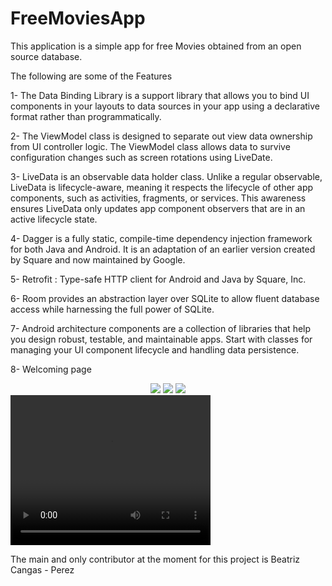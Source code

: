 # FreeMoviesApp

This application is a simple app for free Movies obtained from an open source database.

The following are some of the Features

1- The Data Binding Library is a support library that allows you to bind UI components in your layouts to data sources in your app using a declarative format rather than programmatically.

2- The ViewModel class is designed to separate out view data ownership from UI controller logic.
The ViewModel class allows data to survive configuration changes such as screen rotations using LiveDate.

3- LiveData is an observable data holder class. Unlike a regular observable, LiveData is lifecycle-aware, meaning it respects the lifecycle of other app components, such as activities, fragments, or services. This awareness ensures LiveData only updates app component observers that are in an active lifecycle state.

4- Dagger is a fully static, compile-time dependency injection framework for both Java and Android. It is an adaptation of an earlier version created by Square and now maintained by Google.

5- Retrofit : Type-safe HTTP client for Android and Java by Square, Inc.

6- Room provides an abstraction layer over SQLite to allow fluent database access while harnessing the full power of SQLite.

7- Android architecture components are a collection of libraries that help you design robust, testable, and maintainable apps. Start with classes for managing your UI component lifecycle and handling data persistence.

8- Welcoming page

<div align="center">
    <img src="https://lh4.googleusercontent.com/ALlfPZ6nu4v7QVXCcsk32DJGmd7he2aROGj0vcnvlaTsqbCZzS7mhUCPRwmwBMVazmyZedC7lUZhJU0lHLOMsA-vO6CCO1vpjuhuyFEL" raw=true"</img> 
    <t> <img src= "https://lh4.googleusercontent.com/C9WQx5NmlvgeiyVXQobvZ8BV7OHu3iIQ1YQhPKO580oVPOh2ILXXSGS3_gxtVU_zZ9tA_BzXodYxcviTBT_iNCK9E5io1fEn2jRWU7VP" raw=true"</img>
    <t> <img src="https://lh5.googleusercontent.com/oXCVQMZPvEf-Qt0Jh3vdCBsaMjHfiPg6TH1M-WHb0tVBR4GTlkGG1bNAn6mtx2YxhcLS6eZBP9ReXK5WW6rgtmZEkLpe_zAWjnsQRy3G" raw=true"</img> 
</div>

<video width="320" height="240" controls>
  <source src="https://www.youtube.com/watch?v=g-0VG1mbV48" type="video/mp4">
</video>

The main and only contributor at the moment for this project is Beatriz Cangas - Perez
